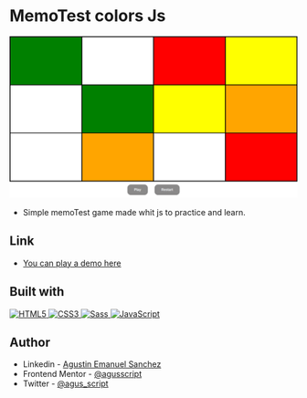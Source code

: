 # MemoTest colors Js

![](images/screenshot.png)

- Simple memoTest game made whit js to practice and learn.

## Link

- [You can play a demo here](https://agusscript.github.io/MemoTest-colors-Js/)

## Built with

<p>
 <a href="https://developer.mozilla.org/en-US/docs/Glossary/HTML">
  <img src="https://img.shields.io/badge/-HTML5-E34F26?style=flat-square&logo=html5&logoColor=white" height="30" alt="HTML5"/>
 </a>
 <a href="https://developer.mozilla.org/en-US/docs/Web/CSS">
  <img src="https://img.shields.io/badge/-CSS3-blue?style=flat-square&logo=CSS3&logoColor=white" height="30" alt="CSS3"/>
 </a>
  <a href="https://sass-lang.com/">
  <img src="https://img.shields.io/badge/-Sass-ff69b4?style=flat-square&logo=SASS&logoColor=white" height="30" alt="Sass"/>
 </a>
 <a href="https://developer.mozilla.org/en-US/docs/Web/JavaScript">
  <img src="https://img.shields.io/badge/-JavaScript-yellow?style=flat-square&logo=Javascript&logoColor=white" height="30" alt="JavaScript"/>
 </a>
</p>

## Author

- Linkedin - [Agustin Emanuel Sanchez](https://www.linkedin.com/in/agustin-emanuel-sanchez-4b2807240/)
- Frontend Mentor - [@agusscript](https://www.frontendmentor.io/profile/agusscript)
- Twitter - [@agus_script](https://twitter.com/agus_script)
